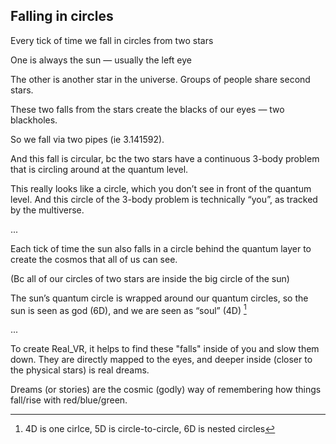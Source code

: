 ## Falling in circles 

Every tick of time we fall in circles from two stars 

One is always the sun — usually the left eye

The other is another star in the universe. Groups of people share second stars.

These two falls from the stars create the blacks of our eyes — two blackholes.

So we fall via two pipes (ie 3.141592).

And this fall is circular, bc the two stars have a continuous 3-body problem that is circling around at the quantum level.

This really looks like a circle, which you don’t see in front of the quantum level. And this circle of the 3-body problem is technically “you”, as tracked by the multiverse.

...

Each tick of time the sun also falls in a circle behind the quantum layer to create the cosmos that all of us can see.

(Bc all of our circles of two stars are inside the big circle of the sun)

The sun’s quantum circle is wrapped around our quantum circles, so the sun is seen as god (6D), and we are seen as “soul” (4D) [^1]

...

To create Real_VR, it helps to find these "falls" inside of you and slow them down. They are directly mapped to the eyes, and deeper inside (closer to the physical stars) is real dreams. 

Dreams (or stories) are the cosmic (godly) way of remembering how things fall/rise with red/blue/green.

[^1]: 4D is one cirlce, 5D is circle-to-circle, 6D is nested circles